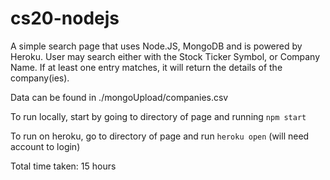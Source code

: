 # cs20-nodejs

A simple search page that uses Node.JS, MongoDB and is powered by Heroku.
User may search either with the Stock Ticker Symbol, or Company Name.
If at least one entry matches, it will return the details of the company(ies).

Data can be found in ./mongoUpload/companies.csv

To run locally, start by going to directory of page and running `npm start`

To run on heroku, go to directory of page and run `heroku open` (will need account to login)

Total time taken: 15 hours

